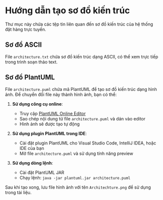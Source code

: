 # Hướng dẫn tạo sơ đồ kiến trúc

Thư mục này chứa các tệp tin liên quan đến sơ đồ kiến trúc của hệ thống đặt hàng trực tuyến.

## Sơ đồ ASCII

File `architecture.txt` chứa sơ đồ kiến trúc dạng ASCII, có thể xem trực tiếp trong trình soạn thảo text.

## Sơ đồ PlantUML

File `architecture.puml` chứa mã PlantUML để tạo sơ đồ kiến trúc dạng hình ảnh. Để chuyển đổi file này thành hình ảnh, bạn có thể:

1. **Sử dụng công cụ online**:
   - Truy cập [PlantUML Online Editor](https://www.plantuml.com/plantuml/uml/)
   - Sao chép nội dung từ file `architecture.puml` và dán vào editor
   - Hình ảnh sẽ được tạo tự động

2. **Sử dụng plugin PlantUML trong IDE**:
   - Cài đặt plugin PlantUML cho Visual Studio Code, IntelliJ IDEA, hoặc IDE của bạn
   - Mở file `architecture.puml` và sử dụng tính năng preview

3. **Sử dụng dòng lệnh**:
   - Cài đặt PlantUML JAR
   - Chạy lệnh: `java -jar plantuml.jar architecture.puml`

Sau khi tạo xong, lưu file hình ảnh với tên `Architechture.png` để sử dụng trong tài liệu. 